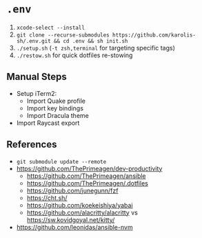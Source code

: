 # `.env`

1. `xcode-select --install`
2. `git clone --recurse-submodules https://github.com/karolis-sh/.env.git && cd .env && sh init.sh`
3. `./setup.sh` (`-t zsh,terminal` for targeting specific tags)
4. `./restow.sh` for quick dotfiles re-stowing

## Manual Steps

- Setup iTerm2:
  - Import Quake profile
  - Import key bindings
  - Import Dracula theme
- Import Raycast export

## References

- `git submodule update --remote`
- <https://github.com/ThePrimeagen/dev-productivity>
  - <https://github.com/ThePrimeagen/ansible>
  - <https://github.com/ThePrimeagen/.dotfiles>
  - <https://github.com/junegunn/fzf>
  - <https://cht.sh/>
  - <https://github.com/koekeishiya/yabai>
  - <https://github.com/alacritty/alacritty> vs <https://sw.kovidgoyal.net/kitty/>
- <https://github.com/leonidas/ansible-nvm>
